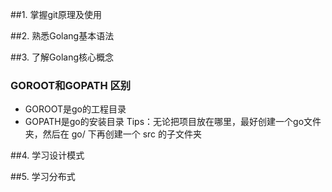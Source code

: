 ##1. 掌握git原理及使用

##2. 熟悉Golang基本语法

##3. 了解Golang核心概念
### GOROOT和GOPATH 区别
- GOROOT是go的工程目录
- GOPATH是go的安装目录 
Tips：无论把项目放在哪里，最好创建一个go文件夹，然后在 go/ 下再创建一个 src 的子文件夹

##4. 学习设计模式

##5. 学习分布式